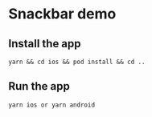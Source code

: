 # Snackbar demo

## Install the app

```react
yarn && cd ios && pod install && cd ..
```

## Run the app

```react
yarn ios or yarn android
```
